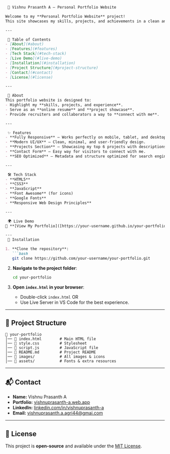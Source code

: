 ````markdown
 🌟 Vishnu Prasanth A – Personal Portfolio Website

Welcome to my **Personal Portfolio Website** project!  
This site showcases my skills, projects, and achievements in a clean and responsive design, built to serve as my professional presence on the web.

---

 📜 Table of Contents
- [About](#about)
- [Features](#features)
- [Tech Stack](#tech-stack)
- [Live Demo](#live-demo)
- [Installation](#installation)
- [Project Structure](#project-structure)
- [Contact](#contact)
- [License](#license)

---

 📌 About
This portfolio website is designed to:
- Highlight my **skills, projects, and experience**.
- Serve as an **online resume** and **project showcase**.
- Provide recruiters and collaborators a way to **connect with me**.

---

 ✨ Features
- **Fully Responsive** – Works perfectly on mobile, tablet, and desktop.
- **Modern UI/UX** – Clean, minimal, and user-friendly design.
- **Projects Section** – Showcasing my top 6 projects with descriptions and live links.
- **Contact Form** – Easy way for visitors to connect with me.
- **SEO Optimized** – Metadata and structure optimized for search engines.

---

 🛠 Tech Stack
- **HTML5**
- **CSS3**
- **JavaScript**
- **Font Awesome** (for icons)
- **Google Fonts**
- **Responsive Web Design Principles**

---

 🌍 Live Demo
🔗 **[View My Portfolio]([https://your-username.github.io/your-portfolio/](https://vishnuprasanth-a.web.app/))**

---
 🚀 Installation

1. **Clone the repository**:
   ```bash
   git clone https://github.com/your-username/your-portfolio.git
````

2. **Navigate to the project folder**:

   ```bash
   cd your-portfolio
   ```

3. **Open `index.html` in your browser**:

   * Double-click `index.html`
     OR
   * Use Live Server in VS Code for the best experience.

---

## 📂 Project Structure

```
📁 your-portfolio
│── 📄 index.html        # Main HTML file
│── 📄 style.css         # Stylesheet
│── 📄 script.js         # JavaScript file
│── 📄 README.md         # Project README
│── 📁 images/           # All images & icons
│── 📁 assets/           # Fonts & extra resources
```

---

## 📬 Contact

* **Name:** Vishnu Prasanth A
* **Portfolio:** [vishnuprasanth-a.web.app](https://vishnuprasanth-a.web.app)
* **LinkedIn:** [linkedin.com/in/vishnuprasanth-a](https://linkedin.com/in/vishnuprasanth-a)
* **Email:** [vishnuprasanth.a.agri44@gmai.com](mailto:your.email@example.com)

---

## 📄 License

This project is **open-source** and available under the [MIT License](LICENSE).

```



